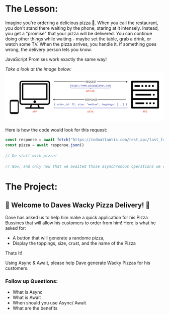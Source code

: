 # The Lesson:
Imagine you're ordering a delicious pizza 🍕. When you call the restaurant, you don't stand there waiting by the phone, staring at it intensely. Instead, you get a "promise" that your pizza will be delivered. You can continue doing other things while waiting - maybe set the table, grab a drink, or watch some TV. When the pizza arrives, you handle it. If something goes wrong, the delivery person lets you know.

JavaScript Promises work exactly the same way!

*Take a look at the image below:*
![](pizza-response.jpg)

Here is how the code would look for this request:


```js
const response = await fetch("https://indoatlantis.com/rest_api/last_transaction")
const pizza = await response.json()

// Do stuff with pizza!

// Now, and only now that we awaited those asynchronous operations we can do what every we want with our pizza.
```

# The Project:

## 🍕 Welcome to Daves Wacky Pizza Delivery! 🍕

Dave has asked us to help him make a quick application for his Pizza Bussines that will allow his customers to order from him!
Here is what he asked for: 
- A button that will generate a randome pizza,
- Display the toppings, size, crust, and the name of the Pizza
  
Thats It!

Using Async & Await, please help Dave generate Wacky Pizzas for his customers. 


### Follow up Questions:
- What is Async
- What is Await
- When should you use Async/ Await
- What are the benefits
